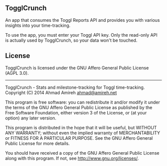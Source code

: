## TogglCrunch

An app that consumes the Toggl Reports API and provides you with various
insights into your time-tracking.

To use the app, you must enter your Toggl API key. Only the read-only API is
actually used by TogglCrunch, so your data won't be touched.

## License

TogglCrunch is licensed under the GNU Affero General Public License (AGPL 3.0).

---

TogglCrunch - Stats and milestone-tracking for Toggl time-tracking.
Copyright (C) 2014 Ahmad Amireh <ahmad@amireh.net>

This program is free software: you can redistribute it and/or modify
it under the terms of the GNU Affero General Public License as
published by the Free Software Foundation, either version 3 of the
License, or (at your option) any later version.

This program is distributed in the hope that it will be useful,
but WITHOUT ANY WARRANTY; without even the implied warranty of
MERCHANTABILITY or FITNESS FOR A PARTICULAR PURPOSE.  See the
GNU Affero General Public License for more details.

You should have received a copy of the GNU Affero General Public License
along with this program.  If not, see <http://www.gnu.org/licenses/>.